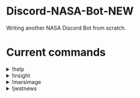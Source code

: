 # Discord-NASA-Bot-NEW
Writing another NASA Discord Bot from scratch.

# Current commands

<details>
  <summary>!help</summary>
  
  - Displays a list of available commands.
</details>


<details>
  <summary>!insight</summary>
  
  - Provides most recent weather informations for Mars.
</details>

<details>
  <summary>!marsimage</summary>
  
  - Get a random image from a random sol of a random Mars rover using NASA\'s Mars Rover Photos API.
</details>

<details>
  <summary>!jwstnews</summary>
  
  - Get the latest james webb telescope news.
</details>

